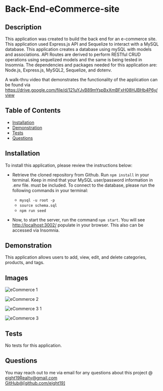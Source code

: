 # Back-End-eCommerce-site

## Description 
This application was created to build the back end for an e-commerce site. This application used Express.js API and Sequelize to interact with a MySQL database. This application creates a database using mySQL with models and associations. API Routes are derived to perform RESTful CRUD operations using sequelized models and the same is being tested in Insomnia. The dependencies and packages needed for this application are: Node.js, Express.js, MySQL2, Sequelize, and dotenv.

A walk-thru video that demonstrates the functionality of the application can be found via https://drive.google.com/file/d/121uYJvB89mYspBxXmBFxH08HJBHb4P6y/view

## Table of Contents
* [Installation](#installation)
* [Demonstration](#Demonstration)
* [Tests](#tests)
* [Questions](#questions)

## Installation
   To install this application, please review the instructions below:

* Retrieve the cloned repository from Github. Run `npm install` in your terminal. Keep in mind that your MySQL user/password information in .env file. must be           included. To connect to the database, please run the following commands in your terminal:

    - `mysql -u root -p`
    - `source schema.sql`
    - `npm run seed`

* Now, to start the server, run the command `npm start`. You will see <http://localhost:3002/> populate in your browser. This also can be accessed via Insomnia.

## Demonstration 
This application allows users to add, view, edit, and delete categories, products, and tags. 

## Images

![eCommerce 1](https://user-images.githubusercontent.com/110131964/220720338-e649250f-62e7-4734-a6c9-f7cccd0a1602.jpg)

![eCommerce 2](https://user-images.githubusercontent.com/110131964/220720372-245906ab-f088-4d3b-bccd-d86007196493.jpg)

![eCommerce 3 1](https://user-images.githubusercontent.com/110131964/220730820-00926a64-967e-46e9-9a73-4ada0df3e697.jpg)

![eCommerce 3](https://user-images.githubusercontent.com/110131964/220720410-e117fb4d-7b82-40cc-b34b-c85e32790a0e.jpg)

## Tests
No tests for this application. 

## Questions
You may reach out to me via email for any questions about this project @ [eight19Realty@gmail.com](mailto:eight19Realty@gmail.com) </br>
[GitHub@[github.com/eight19]](https://github.com/Eight19) 
